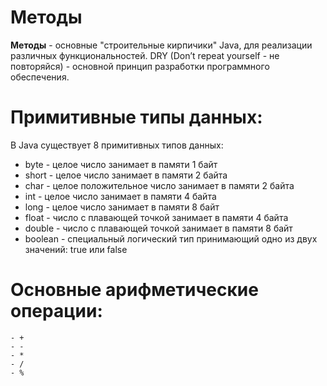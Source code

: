# Методы

**Методы** - основные "строительные кирпичики" Java, для реализации различных функциональностей.
DRY (Don’t repeat yourself - не повторяйся) - основной принцип разработки программного обеспечения.

# Примитивные типы данных:

В Java существует 8 примитивных типов данных:
+ byte - целое число занимает в памяти 1 байт
+ short - целое число занимает в памяти 2 байта
+ char - целое положительное число занимает в памяти 2 байта
+ int - целое число занимает в памяти 4 байта
+ long - целое число занимает в памяти 8 байт
+ float - число с плавающей точкой занимает в памяти 4 байта
+ double - число с плавающей точкой занимает в памяти 8 байт
+ boolean - специальный логический тип принимающий одно из двух значений: true или false

# Основные арифметические операции:
    - +
    - -
    - *
    - /
    - % 